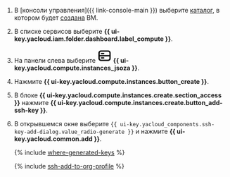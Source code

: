 1. В [консоли управления]({{ link-console-main }}) выберите [каталог](../resource-manager/concepts/resources-hierarchy.md#folder), в котором будет [создана](../compute/operations/vm-create/create-linux-vm.md) ВМ.
1. В списке сервисов выберите **{{ ui-key.yacloud.iam.folder.dashboard.label_compute }}**.
1. На панели слева выберите ![image](../_assets/console-icons/server.svg) **{{ ui-key.yacloud.compute.instances_jsoza }}**.
1. Нажмите **{{ ui-key.yacloud.compute.instances.button_create }}**.
1. В блоке **{{ ui-key.yacloud.compute.instances.create.section_access }}** нажмите **{{ ui-key.yacloud.compute.instances.create.button_add-ssh-key }}**.
1. В открывшемся окне выберите `{{ ui-key.yacloud_components.ssh-key-add-dialog.value_radio-generate }}` и нажмите **{{ ui-key.yacloud.common.add }}**.

    {% include [where-generated-keys](./compute/create/where-generated-keys.md) %}

    {% include [ssh-add-to-org-profile](./compute/create/ssh-add-to-org-profile.md) %}